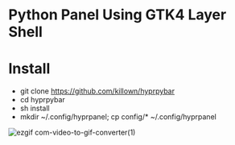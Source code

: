 # Python Panel Using GTK4 Layer Shell
# Install
- git clone https://github.com/killown/hyprpybar
- cd hyprpybar
- sh install
- mkdir ~/.config/hyprpanel; cp config/* ~/.config/hyprpanel
  
![ezgif com-video-to-gif-converter(1)](https://github.com/killown/hyprpybar/assets/24453/3d498648-e8ae-4471-b411-375466dd5b65)
